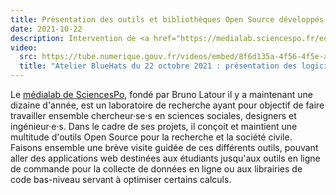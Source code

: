 ```yaml
---
title: Présentation des outils et bibliothèques Open Source développés par le médialab de Sciences Po
date: 2021-10-22
description: Intervention de <a href="https://medialab.sciencespo.fr/equipe/guillaume-plique/" target="_blank">Guillaume Plique</a>
video:
  src: https://tube.numerique.gouv.fr/videos/embed/8f6d135a-4f56-4f5e-a136-533af0e9832a
  title: "Atelier BlueHats du 22 octobre 2021 : présentation des logiciels libres développés par le MediaLab de Sciences Po"
---
```


Le [médialab de SciencesPo](https://medialab.sciencespo.fr), fondé par Bruno Latour il y a maintenant une dizaine d'année, est un laboratoire de recherche ayant pour objectif de faire travailler ensemble chercheur·se·s en sciences sociales, designers et ingénieur·e·s. Dans le cadre de ses projets, il conçoit et maintient une multitude d'outils Open Source pour la recherche et la société civile. Faisons ensemble une brève visite guidée de ces différents outils, pouvant aller des applications web destinées aux étudiants jusqu'aux outils en ligne de commande pour la collecte de données en ligne ou aux librairies de code bas-niveau servant à optimiser certains calculs.
